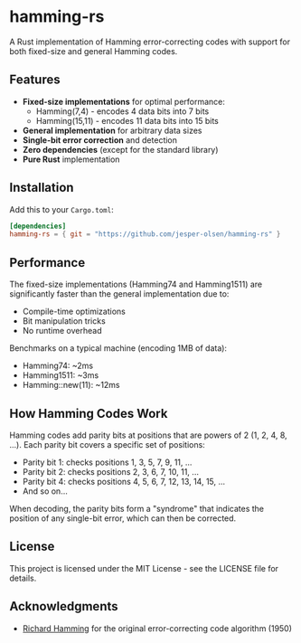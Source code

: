 # hamming-rs

A Rust implementation of Hamming error-correcting codes with support for both fixed-size and general Hamming codes.

## Features

- **Fixed-size implementations** for optimal performance:
  - Hamming(7,4) - encodes 4 data bits into 7 bits
  - Hamming(15,11) - encodes 11 data bits into 15 bits
- **General implementation** for arbitrary data sizes
- **Single-bit error correction** and detection
- **Zero dependencies** (except for the standard library)
- **Pure Rust** implementation

## Installation

Add this to your `Cargo.toml`:

```toml
[dependencies]
hamming-rs = { git = "https://github.com/jesper-olsen/hamming-rs" }
```

## Performance

The fixed-size implementations (Hamming74 and Hamming1511) are significantly faster than the general implementation due to:

* Compile-time optimizations
* Bit manipulation tricks
* No runtime overhead

Benchmarks on a typical machine (encoding 1MB of data):

* Hamming74: ~2ms
* Hamming1511: ~3ms
* Hamming::new(11): ~12ms

## How Hamming Codes Work

Hamming codes add parity bits at positions that are powers of 2 (1, 2, 4, 8, ...). Each parity bit covers a specific set of positions:

* Parity bit 1: checks positions 1, 3, 5, 7, 9, 11, ...
* Parity bit 2: checks positions 2, 3, 6, 7, 10, 11, ...
* Parity bit 4: checks positions 4, 5, 6, 7, 12, 13, 14, 15, ...
* And so on...

When decoding, the parity bits form a "syndrome" that indicates the position of any single-bit error, which can then be corrected.

## License

This project is licensed under the MIT License - see the LICENSE file for details.

## Acknowledgments

- [Richard Hamming](https://youtu.be/BZh07Ew32UA?si=DznrStL0qb2dnWeA) for the original error-correcting code algorithm (1950)
